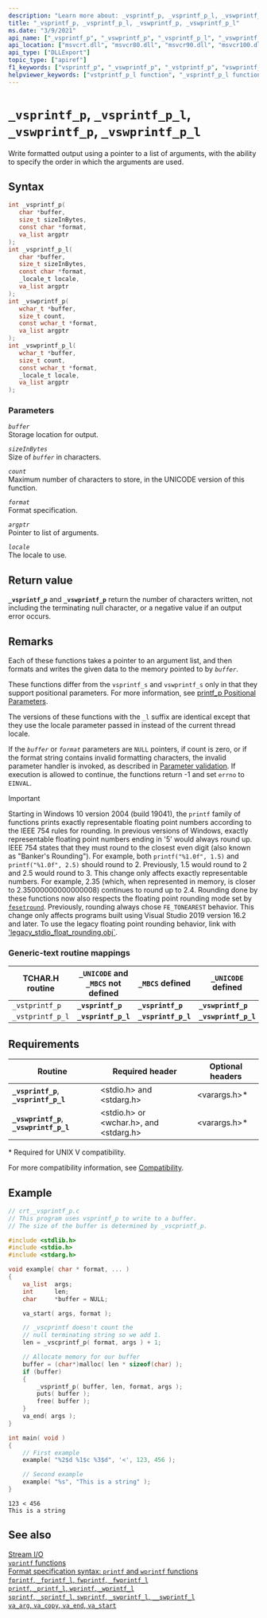 ```yaml
---
description: "Learn more about: _vsprintf_p, _vsprintf_p_l, _vswprintf_p, _vswprintf_p_l"
title: "_vsprintf_p, _vsprintf_p_l, _vswprintf_p, _vswprintf_p_l"
ms.date: "3/9/2021"
api_name: ["_vsprintf_p", "_vswprintf_p", "_vsprintf_p_l", "_vswprintf_p_l"]
api_location: ["msvcrt.dll", "msvcr80.dll", "msvcr90.dll", "msvcr100.dll", "msvcr100_clr0400.dll", "msvcr110.dll", "msvcr110_clr0400.dll", "msvcr120.dll", "msvcr120_clr0400.dll", "ucrtbase.dll"]
api_type: ["DLLExport"]
topic_type: ["apiref"]
f1_keywords: ["vsprintf_p", "_vswprintf_p", "_vstprintf_p", "vswprintf_p", "_vsprintf_p", "vstprintf_p"]
helpviewer_keywords: ["vstprintf_p_l function", "_vsprintf_p_l function", "_vstprintf_p function", "vsprintf_p_l function", "_vswprintf_p function", "vswprintf_p function", "vsprintf_p function", "vswprintf_p_l function", "_vswprintf_p_l function", "vstprintf_p function", "formatted text [C++]", "_vsprintf_p function", "_vstprintf_p_l function"]
---
```

# `_vsprintf_p`, `_vsprintf_p_l`, `_vswprintf_p`, `_vswprintf_p_l`

Write formatted output using a pointer to a list of arguments, with the ability to specify the order in which the arguments are used.

## Syntax

```C
int _vsprintf_p(
   char *buffer,
   size_t sizeInBytes,
   const char *format,
   va_list argptr
);
int _vsprintf_p_l(
   char *buffer,
   size_t sizeInBytes,
   const char *format,
   _locale_t locale,
   va_list argptr
);
int _vswprintf_p(
   wchar_t *buffer,
   size_t count,
   const wchar_t *format,
   va_list argptr
);
int _vswprintf_p_l(
   wchar_t *buffer,
   size_t count,
   const wchar_t *format,
   _locale_t locale,
   va_list argptr
);
```

### Parameters

*`buffer`*\
Storage location for output.

*`sizeInBytes`*\
Size of *`buffer`* in characters.

*`count`*\
Maximum number of characters to store, in the UNICODE version of this function.

*`format`*\
Format specification.

*`argptr`*\
Pointer to list of arguments.

*`locale`*\
The locale to use.

## Return value

**`_vsprintf_p`** and **`_vswprintf_p`** return the number of characters written, not including the terminating null character, or a negative value if an output error occurs.

## Remarks

Each of these functions takes a pointer to an argument list, and then formats and writes the given data to the memory pointed to by *`buffer`*.

These functions differ from the `vsprintf_s` and `vswprintf_s` only in that they support positional parameters. For more information, see [printf_p Positional Parameters](../printf-p-positional-parameters.md).

The versions of these functions with the `_l` suffix are identical except that they use the locale parameter passed in instead of the current thread locale.

If the *`buffer`* or *`format`* parameters are `NULL` pointers, if count is zero, or if the format string contains invalid formatting characters, the invalid parameter handler is invoked, as described in [Parameter validation](../parameter-validation.md). If execution is allowed to continue, the functions return -1 and set `errno` to `EINVAL`.

> [!IMPORTANT]
> Starting in Windows 10 version 2004 (build 19041), the `printf` family of functions prints exactly representable floating point numbers according to the IEEE 754 rules for rounding. In previous versions of Windows, exactly representable floating point numbers ending in '5' would always round up. IEEE 754 states that they must round to the closest even digit (also known as "Banker's Rounding"). For example, both `printf("%1.0f", 1.5)` and `printf("%1.0f", 2.5)` should round to 2. Previously, 1.5 would round to 2 and 2.5 would round to 3. This change only affects exactly representable numbers. For example, 2.35 (which, when represented in memory, is closer to 2.35000000000000008) continues to round up to 2.4. Rounding done by these functions now also respects the floating point rounding mode set by [`fesetround`](fegetround-fesetround2.md). Previously, rounding always chose `FE_TONEAREST` behavior. This change only affects programs built using Visual Studio 2019 version 16.2 and later. To use the legacy floating point rounding behavior, link with ['legacy_stdio_float_rounding.obj`](../link-options.md).

### Generic-text routine mappings

| TCHAR.H routine | `_UNICODE` and `_MBCS` not defined | `_MBCS` defined | `_UNICODE` defined |
|---|---|---|---|
| `_vstprintf_p` | **`_vsprintf_p`** | **`_vsprintf_p`** | **`_vswprintf_p`** |
| `_vstprintf_p_l` | **`_vsprintf_p_l`** | **`_vsprintf_p_l`** | **`_vswprintf_p_l`** |

## Requirements

| Routine | Required header | Optional headers |
|---|---|---|
| **`_vsprintf_p`**, **`_vsprintf_p_l`** | \<stdio.h> and \<stdarg.h> | \<varargs.h>* |
| **`_vswprintf_p`**, **`_vswprintf_p_l`** | \<stdio.h> or \<wchar.h>, and \<stdarg.h> | \<varargs.h>* |

\* Required for UNIX V compatibility.

For more compatibility information, see [Compatibility](../compatibility.md).

## Example

```C
// crt__vsprintf_p.c
// This program uses vsprintf_p to write to a buffer.
// The size of the buffer is determined by _vscprintf_p.

#include <stdlib.h>
#include <stdio.h>
#include <stdarg.h>

void example( char * format, ... )
{
    va_list  args;
    int      len;
    char     *buffer = NULL;

    va_start( args, format );

    // _vscprintf doesn't count the
    // null terminating string so we add 1.
    len = _vscprintf_p( format, args ) + 1;

    // Allocate memory for our buffer
    buffer = (char*)malloc( len * sizeof(char) );
    if (buffer)
    {
        _vsprintf_p( buffer, len, format, args );
        puts( buffer );
        free( buffer );
    }
    va_end( args );
}

int main( void )
{
    // First example
    example( "%2$d %1$c %3$d", '<', 123, 456 );

    // Second example
    example( "%s", "This is a string" );
}
```

```Output
123 < 456
This is a string
```

## See also

[Stream I/O](../stream-i-o.md)\
[`vprintf` functions](../vprintf-functions.md)\
[Format specification syntax: `printf` and `wprintf` functions](../format-specification-syntax-printf-and-wprintf-functions.md)\
[`fprintf`, `_fprintf_l`, `fwprintf`, `_fwprintf_l`](fprintf-fprintf-l-fwprintf-fwprintf-l.md)\
[`printf`, `_printf_l`, `wprintf`, `_wprintf_l`](printf-printf-l-wprintf-wprintf-l.md)\
[`sprintf`, `_sprintf_l`, `swprintf`, `_swprintf_l`, `__swprintf_l`](sprintf-sprintf-l-swprintf-swprintf-l-swprintf-l.md)\
[`va_arg`, `va_copy`, `va_end`, `va_start`](va-arg-va-copy-va-end-va-start.md)
